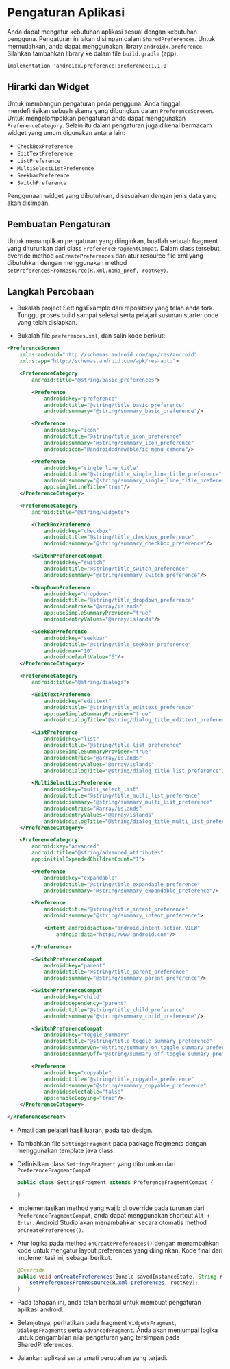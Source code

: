# Pengaturan Aplikasi

Anda dapat mengatur kebutuhan aplikasi sesuai dengan kebutuhan pengguna.
Pengaturan ini akan disimpan dalam `SharedPreferences`. Untuk memudahkan, anda
dapat menggunakan library `androidx.preference`. Silahkan tambahkan library ke
dalam file `build.gradle` (app).

```
implementation 'androidx.preference:preference:1.1.0'
```

## Hirarki dan Widget

Untuk membangun pengaturan pada pengguna. Anda tinggal mendefinisikan sebuah
skema yang dibungkus dalam `PreferenceScreeen`. Untuk mengelompokkan pengaturan
anda dapat menggunakan `PreferenceCategory`. Selain itu dalam pengaturan juga
dikenal bermacam widget yang umum digunakan antara lain:

- `CheckBoxPreference`
- `EditTextPreference`
- `ListPreference`
- `MultiSelectListPreference`
- `SeekbarPreference`
- `SwitchPreference`

Penggunaan widget yang dibutuhkan, disesuaikan dengan jenis data yang akan
disimpan.

## Pembuatan Pengaturan

Untuk menampilkan pengaturan yang diinginkan, buatlah sebuah fragment yang
diturunkan dari class `PreferenceFragmentCompat`. Dalam class tersebut, override
method `onCreatePreferences` dan atur resource file xml yang dibutuhkan dengan
menggunakan method `setPreferencesFromResource(R.xml.nama_pref, rootKey)`.

## Langkah Percobaan

- Bukalah project SettingsExample dari repository yang telah anda fork.
 Tunggu proses build sampai selesai serta pelajari susunan starter code yang
 telah disiapkan.

- Bukalah file `preferences.xml`, dan salin kode berikut:

```xml
<PreferenceScreen
    xmlns:android="http://schemas.android.com/apk/res/android"
    xmlns:app="http://schemas.android.com/apk/res-auto">

    <PreferenceCategory
        android:title="@string/basic_preferences">

        <Preference
            android:key="preference"
            android:title="@string/title_basic_preference"
            android:summary="@string/summary_basic_preference"/>

        <Preference
            android:key="icon"
            android:title="@string/title_icon_preference"
            android:summary="@string/summary_icon_preference"
            android:icon="@android:drawable/ic_menu_camera"/>

        <Preference
            android:key="single_line_title"
            android:title="@string/title_single_line_title_preference"
            android:summary="@string/summary_single_line_title_preference"
            app:singleLineTitle="true"/>
    </PreferenceCategory>

    <PreferenceCategory
        android:title="@string/widgets">

        <CheckBoxPreference
            android:key="checkbox"
            android:title="@string/title_checkbox_preference"
            android:summary="@string/summary_checkbox_preference"/>

        <SwitchPreferenceCompat
            android:key="switch"
            android:title="@string/title_switch_preference"
            android:summary="@string/summary_switch_preference"/>

        <DropDownPreference
            android:key="dropdown"
            android:title="@string/title_dropdown_preference"
            android:entries="@array/islands"
            app:useSimpleSummaryProvider="true"
            android:entryValues="@array/islands"/>

        <SeekBarPreference
            android:key="seekbar"
            android:title="@string/title_seekbar_preference"
            android:max="10"
            android:defaultValue="5"/>
    </PreferenceCategory>

    <PreferenceCategory
        android:title="@string/dialogs">

        <EditTextPreference
            android:key="edittext"
            android:title="@string/title_edittext_preference"
            app:useSimpleSummaryProvider="true"
            android:dialogTitle="@string/dialog_title_edittext_preference"/>

        <ListPreference
            android:key="list"
            android:title="@string/title_list_preference"
            app:useSimpleSummaryProvider="true"
            android:entries="@array/islands"
            android:entryValues="@array/islands"
            android:dialogTitle="@string/dialog_title_list_preference"/>

        <MultiSelectListPreference
            android:key="multi_select_list"
            android:title="@string/title_multi_list_preference"
            android:summary="@string/summary_multi_list_preference"
            android:entries="@array/islands"
            android:entryValues="@array/islands"
            android:dialogTitle="@string/dialog_title_multi_list_preference"/>
    </PreferenceCategory>

    <PreferenceCategory
        android:key="advanced"
        android:title="@string/advanced_attributes"
        app:initialExpandedChildrenCount="1">

        <Preference
            android:key="expandable"
            android:title="@string/title_expandable_preference"
            android:summary="@string/summary_expandable_preference"/>

        <Preference
            android:title="@string/title_intent_preference"
            android:summary="@string/summary_intent_preference">

            <intent android:action="android.intent.action.VIEW"
                android:data="http://www.android.com"/>

        </Preference>

        <SwitchPreferenceCompat
            android:key="parent"
            android:title="@string/title_parent_preference"
            android:summary="@string/summary_parent_preference"/>

        <SwitchPreferenceCompat
            android:key="child"
            android:dependency="parent"
            android:title="@string/title_child_preference"
            android:summary="@string/summary_child_preference"/>

        <SwitchPreferenceCompat
            android:key="toggle_summary"
            android:title="@string/title_toggle_summary_preference"
            android:summaryOn="@string/summary_on_toggle_summary_preference"
            android:summaryOff="@string/summary_off_toggle_summary_preference"/>

        <Preference
            android:key="copyable"
            android:title="@string/title_copyable_preference"
            android:summary="@string/summary_copyable_preference"
            android:selectable="false"
            app:enableCopying="true"/>
    </PreferenceCategory>

</PreferenceScreen>
```

- Amati dan pelajari hasil luaran, pada tab design.
- Tambahkan file `SettingsFragment` pada package fragments dengan menggunakan template java class.
- Definisikan class `SettingsFragment` yang diturunkan dari `PreferenceFragmentCompat`

  ```java
  public class SettingsFragment extends PreferenceFragmentCompat {

  }
  ```

- Implementasikan method yang wajib di override pada turunan dari
 `PreferenceFragmentCompat`, anda dapat menggunakan shortcut `Alt + Enter`.
 Android Studio akan menambahkan secara otomatis method `onCreatePreferences()`.

- Atur logika pada method `onCreatePreferences()` dengan menambahkan kode
 untuk mengatur layout preferences yang diinginkan. Kode final dari implementasi
 ini, sebagai berikut.

  ```java
  @Override
  public void onCreatePreferences(Bundle savedInstanceState, String rootKey) {
      setPreferencesFromResource(R.xml.preferences, rootKey);
  }
  ```
- Pada tahapan ini, anda telah berhasil untuk membuat pengaturan aplikasi
 android.
- Selanjutnya, perhatikan pada fragment `WidgetsFragment`, `DialogsFragments`
 serta `AdvancedFragment`. Anda akan menjumpai logika untuk pengambilan nilai
 pengaturan yang tersimpan pada SharedPreferences.
- Jalankan aplikasi serta amati perubahan yang terjadi.
